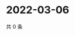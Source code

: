 # 2022-03-06

共 0 条

<!-- BEGIN WEIBO -->
<!-- 最后更新时间 Sun Mar 06 2022 00:20:15 GMT+0800 (China Standard Time) -->

<!-- END WEIBO -->
